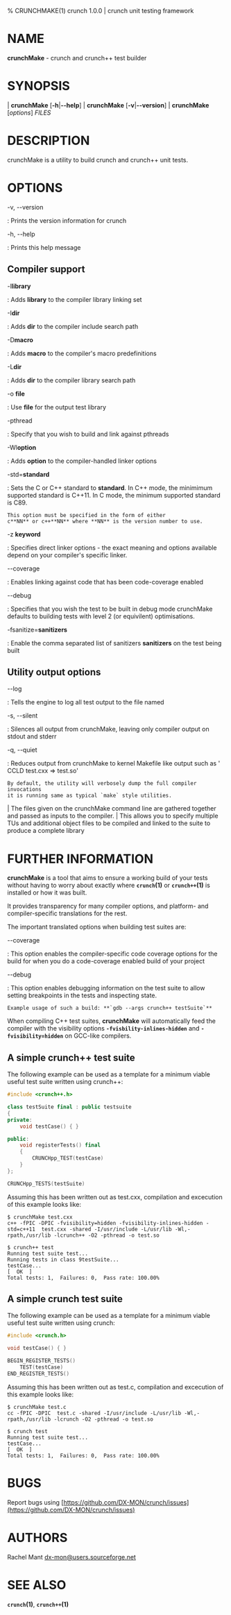 % CRUNCHMAKE(1) crunch 1.0.0 | crunch unit testing framework

# NAME

**crunchMake** - crunch and crunch++ test builder

# SYNOPSIS

| **crunchMake** \[**-h**|**\--help**]
| **crunchMake** \[**-v**|**\--version**]
| **crunchMake** \[_options_] _FILES_

# DESCRIPTION

crunchMake is a utility to build crunch and crunch++ unit tests.

# OPTIONS

-v, \--version

:   Prints the version information for crunch

-h, \--help

:   Prints this help message

## Compiler support

-l**library**

:   Adds **library** to the compiler library linking set

-I**dir**

:   Adds **dir** to the compiler include search path

-D**macro**

:   Adds **macro** to the compiler's macro predefinitions

-L**dir**

:   Adds **dir** to the compiler library search path

-o **file**

:   Use **file** for the output test library

-pthread

:   Specify that you wish to build and link against pthreads

-Wl**option**

:   Adds **option** to the compiler-handled linker options

-std=**standard**

:   Sets the C or C++ standard to **standard**.
    In C++ mode, the minimimum supported standard is C++11.
    In C mode, the minimum supported standard is C89.

    This option must be specified in the form of either
    c**NN** or c++**NN** where **NN** is the version number to use.

-z **keyword**

:   Specifies direct linker options - the exact meaning and
    options available depend on your compiler's specific linker.

\--coverage

:   Enables linking against code that has been code-coverage enabled

\--debug

:   Specifies that you wish the test to be built in debug mode
    crunchMake defaults to building tests with level 2
    (or equivilent) optimisations.

-fsanitize=**sanitizers**

:   Enable the comma separated list of sanitizers **sanitizers**
    on the test being built

## Utility output options

\--log

:   Tells the engine to log all test output to the file named

-s, \--silent

:   Silences all output from crunchMake, leaving only compiler
    output on stdout and stderr

-q, \--quiet

:   Reduces output from crunchMake to kernel Makefile like output
    such as ' CCLD  test.cxx => test.so'

	By default, the utility will verbosely dump the full compiler invocations
    it is running same as typical `make` style utilities.

| The files given on the crunchMake command line are gathered together and passed as inputs to the compiler.
| This allows you to specify multiple TUs and additional object files to be compiled and linked to the suite to produce a complete library

# FURTHER INFORMATION

**crunchMake** is a tool that aims to ensure a working build of your tests without having to worry about exactly where **`crunch`(1)** or **`crunch++`(1)** is installed or how it was built.

It provides transparency for many compiler options, and platform- and compiler-specific translations for the rest.

The important translated options when building test suites are:

\--coverage

:   This option enables the compiler-specific code coverage options for the build for when you
    do a code-coverage enabled build of your project

\--debug

:   This option enables debugging information on the test suite to allow setting breakpoints in
    the tests and inspecting state.

    Example usage of such a build: **`gdb --args crunch++ testSuite`**

When compiling C++ test suites, **crunchMake** will automatically feed the compiler with the
visibility options **`-fvisbility-inlines-hidden`** and **`-fvisibility=hidden`** on GCC-like compilers.

## A simple crunch++ test suite

The following example can be used as a template for a minimum viable useful test suite written using crunch++:

``` C++
#include <crunch++.h>

class testSuite final : public testsuite
{
private:
	void testCase() { }

public:
	void registerTests() final
    {
        CRUNCHpp_TEST(testCase)
    }
};

CRUNCHpp_TESTS(testSuite)
```

Assuming this has been written out as test.cxx, compilation and excecution of this example looks like:

``` shell
$ crunchMake test.cxx
c++ -fPIC -DPIC -fvisibility=hidden -fvisibility-inlines-hidden -std=c++11  test.cxx -shared -I/usr/include -L/usr/lib -Wl,-rpath,/usr/lib -lcrunch++ -O2 -pthread -o test.so

$ crunch++ test
Running test suite test...
Running tests in class 9testSuite...
testCase...                                                                          [  OK  ]
Total tests: 1,  Failures: 0,  Pass rate: 100.00%
```

## A simple crunch test suite

The following example can be used as a template for a minimum viable useful test suite written using crunch:

``` C
#include <crunch.h>

void testCase() { }

BEGIN_REGISTER_TESTS()
	TEST(testCase)
END_REGISTER_TESTS()
```

Assuming this has been written out as test.c, compilation and excecution of this example looks like:

``` shell
$ crunchMake test.c
cc -fPIC -DPIC  test.c -shared -I/usr/include -L/usr/lib -Wl,-rpath,/usr/lib -lcrunch -O2 -pthread -o test.so

$ crunch test
Running test suite test...
testCase...                                                                          [  OK  ]
Total tests: 1,  Failures: 0,  Pass rate: 100.00%
```

# BUGS

Report bugs using [https://github.com/DX-MON/crunch/issues](https://github.com/DX-MON/crunch/issues)

# AUTHORS

Rachel Mant <dx-mon@users.sourceforge.net>

# SEE ALSO

**`crunch`(1)**, **`crunch++`(1)**
